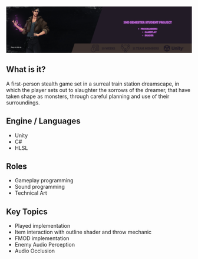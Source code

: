 [![NepenthosBanner](/2.png "Play on itch")](https://s4g.itch.io/nepenthos)

## What is it?
A first-person stealth game set in a surreal train station dreamscape,
in which the player sets out to slaughter the sorrows of the dreamer, that have taken shape as monsters,
through careful planning and use of their surroundings.

## Engine / Languages
- Unity
- C#
- HLSL

## Roles
- Gameplay programming
- Sound programming
- Technical Art

## Key Topics
- Played implementation
- Item interaction with outline shader and throw mechanic
- FMOD implementation
- Enemy Audio Perception
- Audio Occlusion
